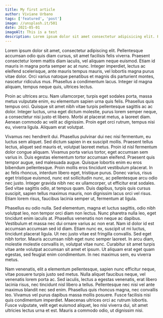 ```yaml
---
title: My first article
author: Viviane Urbano
tags: ['featured', 'post']
image: //unsplash.it/501
date: 2021-05-01
imageAlt: This is a test
description: Lorem ipsum dolor sit amet consectetur adipisicing elit. Perferendis accusantium sit illo neque rem omnis quaerat, nam similique vitae delectus ad magni vel quo maxime, magnam placeat. Reprehenderit, distinctio aliquam?
---
```


Lorem ipsum dolor sit amet, consectetur adipiscing elit. Pellentesque accumsan odio quis diam cursus, sit amet facilisis felis viverra. Praesent consectetur lorem mattis diam iaculis, vel aliquam neque euismod. Etiam id mauris in magna porta semper ac at nunc. Integer imperdiet, lectus ac eleifend scelerisque, ante mauris tempus mauris, vel lobortis magna purus vitae dolor. Orci varius natoque penatibus et magnis dis parturient montes, nascetur ridiculus mus. Phasellus a condimentum lacus. Integer id magna aliquam, tempus neque quis, ultrices lectus.

Proin ac ultrices arcu. Nam ullamcorper, turpis eget sodales porta, massa metus vulputate enim, eu elementum sapien urna quis felis. Phasellus quis tempus orci. Quisque sit amet nibh vitae turpis pellentesque sagittis ac ac dolor. Integer luctus, urna eget dictum molestie, purus lorem semper neque, a consectetur nisi justo et libero. Morbi at placerat metus, a laoreet diam. Aenean commodo ac velit ac dignissim. Proin eget orci rutrum, tempus nisi eu, viverra ligula. Aliquam erat volutpat.

Vivamus nec hendrerit dui. Phasellus pulvinar dui nec nisi fermentum, eu luctus sem aliquet. Sed dictum sapien in ex suscipit mollis. Praesent tellus lectus, aliquet sed mauris et, volutpat laoreet metus. Proin id nisl fermentum dolor congue aliquam. Vivamus porta varius tortor, eget accumsan sem varius in. Duis egestas elementum tortor accumsan eleifend. Praesent quis tempor augue, sed malesuada augue. Quisque lobortis enim eu eros bibendum pellentesque. Proin mollis eros tincidunt vestibulum placerat. In ac felis rhoncus, interdum libero eget, tristique purus. Donec varius, risus eget tristique euismod, nunc est sollicitudin nunc, ac pellentesque arcu odio nec justo. Integer gravida nibh nec ex ullamcorper, ut efficitur erat sodales. Sed vitae sagittis odio, at tempus quam. Duis dapibus, turpis quis cursus suscipit, sapien tellus maximus mauris, non dignissim lacus orci vel risus. Etiam lorem risus, faucibus lacinia semper ut, fermentum at ligula.

Phasellus eu odio nulla. Sed elementum, magna et luctus sagittis, odio nibh volutpat leo, non tempor orci diam non lectus. Nunc pharetra nulla leo, eget tincidunt enim iaculis at. Phasellus venenatis non neque ac dapibus. Vestibulum et massa nec dui ornare varius ac non erat. Nam id dolor id est accumsan accumsan sed id diam. Etiam nunc ex, suscipit ut mi luctus, tincidunt placerat ligula. Ut nec justo vitae est fringilla convallis. Sed eget nibh tortor. Mauris accumsan nibh eget nunc semper laoreet. In arcu diam, molestie molestie convallis in, volutpat vitae nunc. Curabitur sit amet turpis vitae ante volutpat accumsan sit amet et ipsum. Ut aliquam erat eget quam egestas, sed feugiat enim condimentum. In nec maximus sem, eu viverra metus.

Nam venenatis, elit a elementum pellentesque, sapien nunc efficitur neque, vitae posuere turpis justo sed metus. Nulla aliquet faucibus neque, vel venenatis lorem porta ac. Sed iaculis, lectus a egestas venenatis, erat libero lacinia risus, nec tincidunt nisl libero a tellus. Pellentesque nec nisi vel ante maximus blandit nec sed enim. Phasellus quis rhoncus magna, nec convallis leo. Vivamus vel purus dapibus massa mollis posuere. Fusce facilisis nisi quis condimentum imperdiet. Maecenas ultrices orci ac rutrum lobortis. Fusce vulputate, velit eget euismod aliquet, leo nisi viverra dui, sit amet ultricies lectus urna et est. Mauris a commodo odio, ut dignissim nisi.
